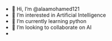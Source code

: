 - 👋 Hi, I’m @alaamohamed121
- 👀 I’m interested in Artificial Intelligence
- 🌱 I’m currently learning python
- 💞️ I’m looking to collaborate on AI
-

<!---
alaamohamed121/alaamohamed121 is a ✨ special ✨ repository because its `README.md` (this file) appears on your GitHub profile.
You can click the Preview link to take a look at your changes.
--->
